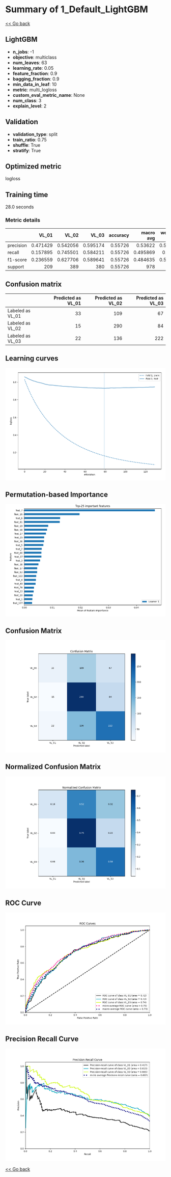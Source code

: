 # Summary of 1_Default_LightGBM

[<< Go back](../README.md)


## LightGBM
- **n_jobs**: -1
- **objective**: multiclass
- **num_leaves**: 63
- **learning_rate**: 0.05
- **feature_fraction**: 0.9
- **bagging_fraction**: 0.9
- **min_data_in_leaf**: 10
- **metric**: multi_logloss
- **custom_eval_metric_name**: None
- **num_class**: 3
- **explain_level**: 2

## Validation
 - **validation_type**: split
 - **train_ratio**: 0.75
 - **shuffle**: True
 - **stratify**: True

## Optimized metric
logloss

## Training time

28.0 seconds

### Metric details
|           |      VL_01 |      VL_02 |      VL_03 |   accuracy |   macro avg |   weighted avg |   logloss |
|:----------|-----------:|-----------:|-----------:|-----------:|------------:|---------------:|----------:|
| precision |   0.471429 |   0.542056 |   0.595174 |    0.55726 |    0.53622  |       0.547602 |  0.930336 |
| recall    |   0.157895 |   0.745501 |   0.584211 |    0.55726 |    0.495869 |       0.55726  |  0.930336 |
| f1-score  |   0.236559 |   0.627706 |   0.589641 |    0.55726 |    0.484635 |       0.529327 |  0.930336 |
| support   | 209        | 389        | 380        |    0.55726 |  978        |     978        |  0.930336 |


## Confusion matrix
|                  |   Predicted as VL_01 |   Predicted as VL_02 |   Predicted as VL_03 |
|:-----------------|---------------------:|---------------------:|---------------------:|
| Labeled as VL_01 |                   33 |                  109 |                   67 |
| Labeled as VL_02 |                   15 |                  290 |                   84 |
| Labeled as VL_03 |                   22 |                  136 |                  222 |

## Learning curves
![Learning curves](learning_curves.png)

## Permutation-based Importance
![Permutation-based Importance](permutation_importance.png)
## Confusion Matrix

![Confusion Matrix](confusion_matrix.png)


## Normalized Confusion Matrix

![Normalized Confusion Matrix](confusion_matrix_normalized.png)


## ROC Curve

![ROC Curve](roc_curve.png)


## Precision Recall Curve

![Precision Recall Curve](precision_recall_curve.png)



[<< Go back](../README.md)
